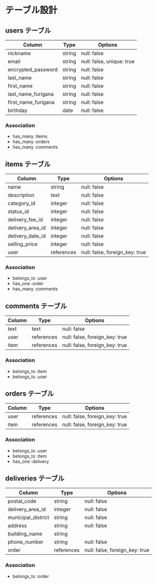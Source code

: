 # テーブル設計

## users テーブル

| Column               | Type    | Options                   |
| -------------------- | ------- | ------------------------- |
| nickname             | string  | null: false               |
| email                | string  | null: false, unique: true |
| encrypted_password   | string  | null: false               | 
| last_name            | string  | null: false               |
| first_name           | string  | null: false               |
| last_name_furigana   | string  | null: false               |
| first_name_furigana  | string  | null: false               |
| birthday             | date    | null: false               |


### Association

- has_many :items
- has_many :orders
- has_many :comments

## items テーブル

| Column           | Type          | Options                        |
| ---------------  | --------------| -------------------------------|
| name             | string        | null: false                    |
| description      | text          | null: false                    |#説明
| category_id      | integer       | null: false                    |
| status_id        | integer       | null: false                    |#状態
| delivery_fee_id  | integer       | null: false                    |#配送料の負担額
| delivery_area_id | integer       | null: false                    |#配送元地域(都道府県)
| delivery_date_id | integer       | null: false                    |#配送日数
| selling_price    | integer       | null: false                    |#販売価格
| user             | references    | null: false, foreign_key: true |

### Association

- belongs_to :user
- has_one :order
- has_many :comments

## comments テーブル

| Column      | Type       | Options                        |
| ------------| ---------- | ------------------------------ | 
| text        | text       | null: false                    |
| user        | references | null: false, foreign_key: true |
| item        | references | null: false, foreign_key: true |

### Association

- belongs_to :item
- belongs_to :user

## orders テーブル

| Column             | Type       | Options                        |
| ------------------ | ---------- | ------------------------------ | 
| user               | references | null: false, foreign_key: true |
| item               | references | null: false, foreign_key: true |

### Association

- belongs_to :user
- belongs_to :item
- has_one :delivery

## deliveries テーブル

| Column             | Type       | Options                        |
| ------------------ | ---------- | ------------------------------ | 
| postal_code        | string     | null: false                    |#郵便番号
| delivery_area_id   | integer    | null: false                    |#都道府県(配送元地域)
| municipal_district | string     | null: false                    |#市町村区
| address            | string     | null: false                    |#番地
| building_name      | string     |                                |
| phone_number       | string     | null: false                    |
| order              | references | null: false, foreign_key: true |


### Association

- belongs_to :order

